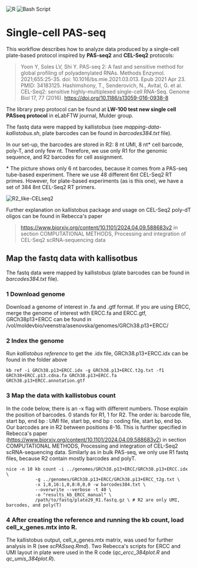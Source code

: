 ![R](https://img.shields.io/badge/r-%23276DC3.svg?style=for-the-badge&logo=r&logoColor=white) ![Bash Script](https://img.shields.io/badge/bash_script-%23121011.svg?style=for-the-badge&logo=gnu-bash&logoColor=white)

# Single-cell PAS-seq

This workflow describes how to analyze data produced by a single-cell plate-based protocol inspired by **PAS-seq2** and **CEL-Seq2** protocols:
> Yoon Y, Soles LV, Shi Y. PAS-seq 2: A fast and sensitive method for global profiling of polyadenylated RNAs. Methods Enzymol. 2021;655:25-35. doi: 10.1016/bs.mie.2021.03.013. Epub 2021 Apr 23. PMID: 34183125.
> Hashimshony, T., Senderovich, N., Avital, G. et al. CEL-Seq2: sensitive highly-multiplexed single-cell RNA-Seq. Genome Biol 17, 77 (2016). https://doi.org/10.1186/s13059-016-0938-8

The library prep protocol can be found at **LW-100 test new single cell PASseq protocol** in eLabFTW journal, Mulder group.

The fastq data were mapped by kallistobus (see _mapping-data-kallistobus.sh_, plate barcodes can be found in _barcodes384.txt_ file). 

In our set-up, the barcodes are stored in R2: 8 nt UMI, 8 nt* cell barcode, poly-T, and only few nt. Therefore, we use only R1 for the genomic sequence, and R2 barcodes for cell assignment.

\* The picture shows only 6 nt barcodes, because it comes from a PAS-seq tube-based experiment. There we use 48 different 6nt CEL-Seq2 RT primes. However, for plate-based experiments (as is this one), we have a set of 384 8nt CEL-Seq2 RT primers.

![R2_like-CELseq2](https://github.com/user-attachments/assets/88cab12e-4d1a-4405-876f-6a085b09eef2)

Further explanation on kallistobus package and usage on CEL-Seq2 poly-dT oligos can be found in Rebecca's paper
>  https://www.biorxiv.org/content/10.1101/2024.04.09.588683v2 in section COMPUTATIONAL METHODS, Processing and integration of CEL-Seq2 scRNA-sequencing data



## Map the fastq data with kallisotbus
The fastq data were mapped by kallistobus (plate barcodes can be found in _barcodes384.txt_ file).

### 1 Download genome
Download a genome of interest in .fa and .gtf format.
If you are using ERCC, merge the genome of interest with ERCC.fa and ERCC.gtf, GRCh38p13+ERCC can be found in /vol/moldevbio/veenstra/asenovska/genomes/GRCh38.p13+ERCC/

### 2 Index the genome
Run _kallistobus reference_ to get the .idx file, GRCh38.p13+ERCC.idx can be found in the folder above
```
kb ref -i GRCh38.p13+ERCC.idx -g GRCh38.p13+ERCC.t2g.txt -f1 GRCh38+ERCC.p13.cdna.fa GRCh38.p13+ERCC.fa GRCh38.p13+ERCC.annotation.gtf
```

### 3 Map the data with kallistobus count
In the code below, there is an -x flag with different numbers. Those explain the position of barcodes. 0 stands for R1, 1 for R2. The order is: barcode file, start bp, end bp : UMI file, start bp, end bp : coding file, start bp, end bp. Our barcodes are in R2 between positions 8-16.
This is further specified in Rebecca's paper (https://www.biorxiv.org/content/10.1101/2024.04.09.588683v2) in section COMPUTATIONAL METHODS, Processing and integration of CEL-Seq2 scRNA-sequencing data.
Similarly as in bulk PAS-seq, we only use R1 fastq files, because R2 contain mostly barcodes and polyT.
```
nice -n 10 kb count -i ../genomes/GRCh38.p13+ERCC/GRCh38.p13+ERCC.idx \
           -g ../genomes/GRCh38.p13+ERCC/GRCh38.p13+ERCC_t2g.txt \
           -x 1,8,16:1,0,8:0,0,0 -w barcodes384.txt \ 
           --overwrite --verbose -t 40 \
           -o "results_kb_ERCC_manual" \
           /path/to/fastq/plate29_R1.fastq.gz \ # R2 are only UMI, barcodes, and poly(T)
```

### 4 After creating the reference and running the kb count, load cell_x_genes.mtx into R.
The kallistobus output, cell_x_genes.mtx matrix, was used for further analysis in R (see _scPASseq.Rmd_). Two Rebecca's scripts for ERCC and UMI layout in plate were used in the R code (_qc_ercc_384plot.R_ and _qc_umis_384plot.R_).
